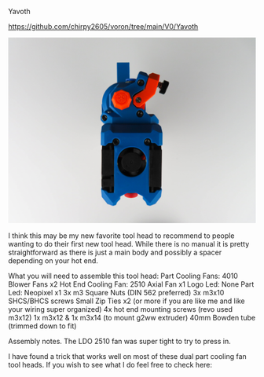 Yavoth

https://github.com/chirpy2605/voron/tree/main/V0/Yavoth

![Alt text](https://github.com/TheKittieKatt/Information-Insights/blob/main/Toolhead%20Testing/Yavoth/Yavoth.jpg)

I think this may be my new favorite tool head to recommend to people wanting to do their first new tool head.   While there is no manual it is pretty straightforward as there is just a main body and possibly a spacer depending on your hot end.    

What you will need to assemble this tool head:
Part Cooling Fans:  4010 Blower Fans x2
Hot End Cooling Fan:  2510 Axial Fan x1
Logo Led:  None
Part Led:  Neopixel x1
3x m3 Square Nuts (DIN 562 preferred)
3x m3x10 SHCS/BHCS screws
Small Zip Ties x2 (or more if you are like me and like your wiring super organized)
4x hot end mounting screws (revo used m3x12)
1x m3x12 & 1x m3x14 (to mount g2ww extruder)
40mm Bowden tube (trimmed down to fit)

Assembly notes.   The LDO 2510 fan was super tight to try to press in.   

I have found a trick that works well on most of these dual part cooling fan tool heads.   If you wish to see what I do feel free to check here:
